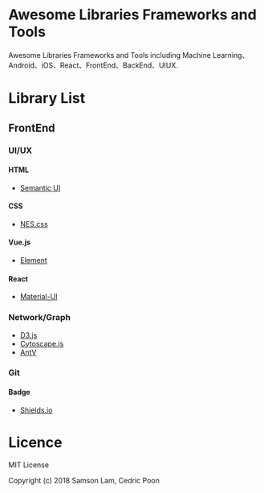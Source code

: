 # Awesome Libraries Frameworks and Tools

Awesome Libraries Frameworks and Tools including Machine Learning、Android、iOS、React、FrontEnd、BackEnd、UIUX.

# Library List

## FrontEnd

### UI/UX

#### HTML

* [Semantic UI](https://semantic-ui.com/)

#### CSS

* [NES.css](https://bcrikko.github.io/NES.css/)

#### Vue.js

* [Element](https://element.eleme.io/#/en-US)

#### React

* [Material-UI](https://material-ui.com/)

### Network/Graph

* [D3.js](https://d3js.org/)
* [Cytoscape.js](http://js.cytoscape.org/)
* [AntV](https://antv.alipay.com/zh-cn/index.html)

### Git

#### Badge

* [Shields.io](https://shields.io/#/)

# Licence

MIT License
 
Copyright (c) 2018 Samson Lam, Cedric Poon
